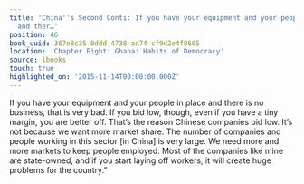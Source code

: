 ```yaml
---
title: 'China''s Second Conti: If you have your equipment and your people in place
  and ther…'
position: 46
book_uuid: 307e8c35-0ddd-4738-ad74-cf9d2e4f8605
location: 'Chapter Eight: Ghana: Habits of Democracy'
source: ibooks
touch: true
highlighted_on: '2015-11-14T00:00:00.000Z'
---
```


If you have your equipment and your people in place and there is no business, that is very bad. If you bid low, though, even if you have a tiny margin, you are better off. That’s the reason Chinese companies bid low. It’s not because we want more market share. The number of companies and people working in this sector [in China] is very large. We need more and more markets to keep people employed. Most of the companies like mine are state-owned, and if you start laying off workers, it will create huge problems for the country.”